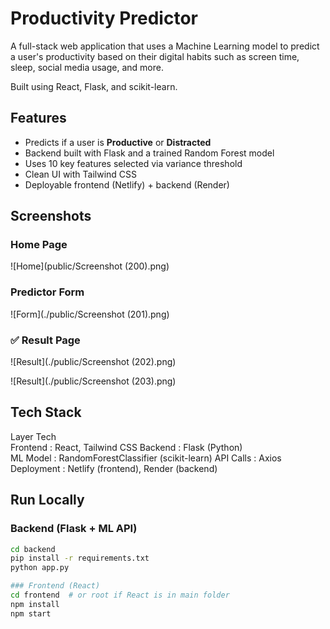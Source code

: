 # Productivity Predictor

A full-stack web application that uses a Machine Learning model to predict a user's productivity based on their digital habits such as screen time, sleep, social media usage, and more.

Built using React, Flask, and scikit-learn.

## Features

- Predicts if a user is **Productive** or **Distracted**
- Backend built with Flask and a trained Random Forest model
- Uses 10 key features selected via variance threshold
- Clean UI with Tailwind CSS
- Deployable frontend (Netlify) + backend (Render)

## Screenshots

###  Home Page
![Home](public/Screenshot (200).png)

###  Predictor Form
![Form](./public/Screenshot (201).png)

### ✅ Result Page
![Result](./public/Screenshot (202).png)

![Result](./public/Screenshot (203).png)


## Tech Stack

 Layer           Tech                
 Frontend    :   React, Tailwind CSS 
 Backend     :   Flask (Python)      
 ML Model    :   RandomForestClassifier (scikit-learn) 
 API Calls   :   Axios               
 Deployment  :   Netlify (frontend), Render (backend) 


## Run Locally

### Backend (Flask + ML API)

```bash
cd backend
pip install -r requirements.txt
python app.py

### Frontend (React)
cd frontend  # or root if React is in main folder
npm install
npm start
